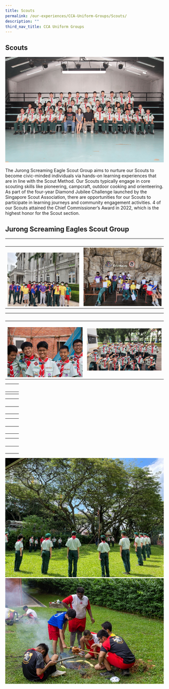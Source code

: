 ```yaml
---
title: Scouts
permalink: /our-experiences/CCA-Uniform-Groups/Scouts/
description: ""
third_nav_title: CCA Uniform Groups
---
```

## Scouts 

![](/images/JS-Scouts.jpg)

The Jurong Screaming Eagle Scout Group aims to nurture our Scouts to become civic-minded individuals via hands-on learning experiences that are in line with the Scout Method. Our Scouts typically engage in core scouting skills like pioneering, campcraft, outdoor cooking and orienteering. As part of the four-year Diamond Jubilee Challenge launched by the Singapore Scout Association, there are opportunities for our Scouts to participate in learning journeys and community engagement activities. 4 of our Scouts attained the Chief Commissioner’s Award in 2022, which is the highest honor for the Scout section.

## Jurong Screaming Eagles Scout Group
|   |   |  
|---|---|  
| ![](/images/JSC1-Learning%20Journey%20to%20National%20Gallery%20SG.jpg) <center></center> | ![](/images/JSC2-Civil%20Defence%20Course.jpg)<center></center> |

|   |   |  
|---|---|  
|  ![](/images/JSC3-Patrol%20Leaders%20Council.jpg) <center></center> |  ![](/images/JSC4-We%20are%20Jurong%20Screaming%20Eagles.jpg)<center></center> |

|   |   |  
|---|---|  
| <center></center> |<center></center> |

|   |   |  
|---|---|  
|  <center></center> | <center></center> |

|   |   |  
|---|---|  
|  <center></center> | <center></center> |

|   |   |  
|---|---|  
|  <center></center> | <center></center> |


![](/images/JSC5-Scouts%20opening%20ceremony.jpg)
![](/images/JSC6-Backwoodsman%20cooking.jpg)